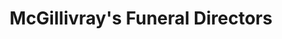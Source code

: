 ---
title: "McGillivray's Funeral Directors"
url: /edinburgh/mcgillivrays-funeral-directors/
shop: funeral directors
---